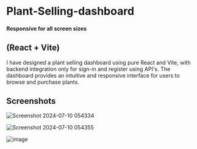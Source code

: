 # Plant-Selling-dashboard 

#### Responsive for all screen sizes

## (React + Vite)

I have designed a plant selling dashboard using pure React and Vite, with  backend integration only for sign-in and register using API's. The dashboard provides an intuitive and responsive interface for users to browse and purchase plants.

## Screenshots

![Screenshot 2024-07-10 054334](https://github.com/pragyasingh-29/Plant-Selling-dashboard/assets/129204388/e4e80bd1-5e42-433c-ac0c-0ba326b8ce65)



![Screenshot 2024-07-10 054355](https://github.com/pragyasingh-29/Plant-Selling-dashboard/assets/129204388/29ad2be3-d48e-460b-94cf-173a5ae2a1fd)


![image](https://github.com/pragyasingh-29/Plant-Selling-dashboard/assets/129204388/e2aefac8-2395-4a6a-b8c1-3f581ca167dd)
